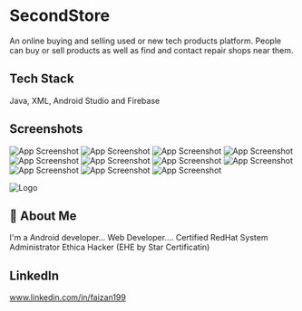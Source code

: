 
# SecondStore

An online buying and selling used or new tech products platform.
People can buy or sell products as well as find and contact repair shops near them.


## Tech Stack

Java, XML, 
Android Studio 
and Firebase


## Screenshots

![App Screenshot](https://drive.google.com/file/d/1NnFCDvQmIheYDGsTPIDo3XTHcGmbDEiy/view?usp=sharing)
![App Screenshot](https://drive.google.com/file/d/1n0cX15QBYAEoIv9088wjOfdRlZf1KLsH/view?usp=sharing) 
![App Screenshot](https://drive.google.com/file/d/1TLcWQ2xf_yzBcET8DVEq29SlH91sORB6/view?usp=sharing)
![App Screenshot](https://drive.google.com/file/d/19EhscEMP4YjsfUQOx5QvhAdXUfFCv4Nd/view?usp=sharing)
![App Screenshot](https://drive.google.com/file/d/1C1qf6I4dWhrdNZBisuBwYajka4i0YcfB/view?usp=sharing)
![App Screenshot](https://drive.google.com/file/d/1Qw0VK1W8EvI0Hvec5-WsgNas5lmW6Z5y/view?usp=sharing)
![App Screenshot](https://drive.google.com/file/d/12dVdabaM6Qsre5aYkzq4XroUJX9DtYo0/view?usp=sharing)
![App Screenshot](https://drive.google.com/file/d/1Hh82DJ05gb-_rVbNLZPhKjFtdBVM_PeL/view?usp=sharing)
![App Screenshot](https://drive.google.com/file/d/1YsjaNHk6It28Er4js9FZRzsEyflDo8qn/view?usp=sharing)
![App Screenshot](https://drive.google.com/file/d/1X0MNpBQKTOIg8NBhBg6kHTqGh8XK7KNF/view?usp=sharing)
![App Screenshot](https://drive.google.com/file/d/1hfA3uSKJvPjJaFfqBVpooVa1PvjaNcqJ/view?usp=sharing)



![Logo](https://drive.google.com/file/d/1ersJci6S_DsMiLBjjENVShmqQv08IkHU/view?usp=sharing)


## 🚀 About Me
I'm a Android developer...
Web Developer....
Certified RedHat System Administrator
Ethica Hacker (EHE by Star Certificatin)


## LinkedIn
www.linkedin.com/in/faizan199